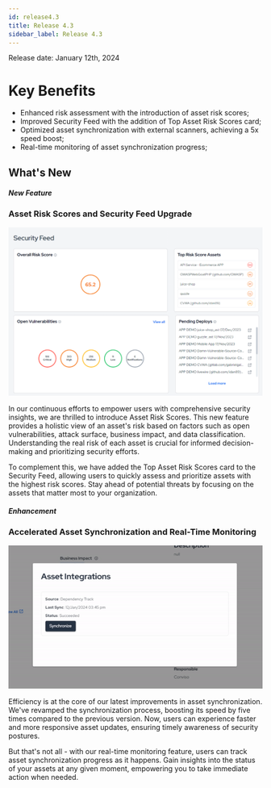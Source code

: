 ```yaml
---
id: release4.3
title: Release 4.3
sidebar_label: Release 4.3
---
```


Release date: January 12th, 2024

# Key Benefits

- Enhanced risk assessment with the introduction of asset risk scores;
- Improved Security Feed with the addition of Top Asset Risk Scores card;
- Optimized asset synchronization with external scanners, achieving a 5x speed boost;
- Real-time monitoring of asset synchronization progress;

## What's New

#### *New Feature*
### Asset Risk Scores and Security Feed Upgrade

<div style={{textAlign:'center'}}>

![img](../../static/img/asset-risk-scores-4.3.png)

</div>

In our continuous efforts to empower users with comprehensive security insights, we are thrilled to introduce Asset Risk Scores. This new feature provides a holistic view of an asset's risk based on factors such as open vulnerabilities, attack surface, business impact, and data classification. Understanding the real risk of each asset is crucial for informed decision-making and prioritizing security efforts.

To complement this, we have added the Top Asset Risk Scores card to the Security Feed, allowing users to quickly assess and prioritize assets with the highest risk scores. Stay ahead of potential threats by focusing on the assets that matter most to your organization.

#### *Enhancement*
### Accelerated Asset Synchronization and Real-Time Monitoring

<div style={{textAlign:'center'}}>

![img](../../static/img/asset-synchronization-4.2.gif)

</div>

Efficiency is at the core of our latest improvements in asset synchronization. We've revamped the synchronization process, boosting its speed by five times compared to the previous version. Now, users can experience faster and more responsive asset updates, ensuring timely awareness of security postures.

But that's not all - with our real-time monitoring feature, users can track asset synchronization progress as it happens. Gain insights into the status of your assets at any given moment, empowering you to take immediate action when needed.